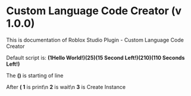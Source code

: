 # Custom Language Code Creator (v 1.0.0)
This is documentation of Roblox Studio Plugin - Custom Language Code Creator

Default script is:
**(1Hello World!)(25)(15 Second Left!)(210)(110 Seconds Left!)**

The **()** is starting of line

After **( 1** is print\n
**2** is wait\n
**3** is Create Instance
